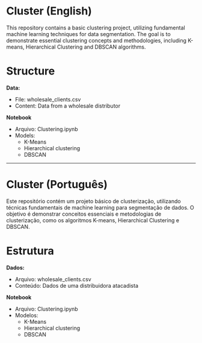 # Cluster (English)
This repository contains a basic clustering project, utilizing fundamental machine learning techniques for data segmentation. The goal is to demonstrate essential clustering concepts and methodologies, including K-means, Hierarchical Clustering and DBSCAN algorithms.

# Structure

**Data:**
- File: wholesale_clients.csv
- Content: Data from a wholesale distributor

**Notebook**
- Arquivo: Clustering.ipynb
- Models:
    - K-Means
    - Hierarchical clustering
    - DBSCAN

---

# Cluster (Português)

Este repositório contém um projeto básico de clusterização, utilizando técnicas fundamentais de machine learning para segmentação de dados. O objetivo é demonstrar conceitos essenciais e metodologias de clusterização, como os algoritmos K-means, Hierarchical Clustering e DBSCAN.

# Estrutura

**Dados:**
- Arquivo: wholesale_clients.csv
- Conteúdo: Dados de uma distribuidora atacadista

**Notebook**
- Arquivo: Clustering.ipynb
- Modelos:
    - K-Means
    - Hierarchical clustering
    - DBSCAN
